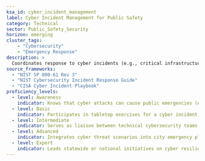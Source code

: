 ```yaml
---  
ksa_id: cyber_incident_management  
label: Cyber Incident Management for Public Safety  
category: Technical  
sector: Public_Safety_Security  
horizon: emerging  
cluster_tags: 
    - "Cybersecurity"
    - "Emergency Response"
description: >  
  Coordinates response to cyber incidents (e.g., critical infrastructure hacks, ransomware affecting city services) from a public safety/emergency management perspective; works with IT/cyber experts, disseminates public information if needed, protects citizens’ data, and integrates cyber scenarios into disaster preparedness plans following frameworks like NIST or FEMA guidelines.  
source_frameworks:
  - "NIST SP 800-61 Rev 3"
  - "NIST Cybersecurity Incident Response Guide"  
  - "CISA Cyber Incident Playbook" 
proficiency_levels:  
  - level: Awareness  
    indicator: Knows that cyber attacks can cause public emergencies (e.g., power grid hack) and that responders might be involved; has heard of basic cybersecurity terms (hack, firewall).  
  - level: Basic  
    indicator: Participates in tabletop exercises for a cyber incident; follows instructions to communicate with IT teams during a small cyber event; ensures usual emergency protocols (like 911 dispatch) have backup if IT systems fail.  
  - level: Intermediate  
    indicator: Serves as liaison between technical cybersecurity teams and public safety command during an incident; helps activate emergency operations center for a major cyber disruption; communicates effectively to the public about service impacts and safety precautions.  
  - level: Advanced  
    indicator: Integrates cyber threat scenarios into city emergency plans; coordinates multi-agency response (law enforcement, IT, federal agencies) during a large-scale cyber incident; leads post-incident reviews and updates protocols per NIST guidelines.  
  - level: Expert  
    indicator: Leads statewide or national initiatives on cyber resilience in emergency management; develops training for public safety officials on cyber incident response; influences policy bridging cybersecurity and traditional emergency management (with FEMA/NIST frameworks in mind).  
---  
```

